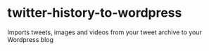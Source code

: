 # twitter-history-to-wordpress
Imports tweets, images and videos from your tweet archive to your Wordpress blog
